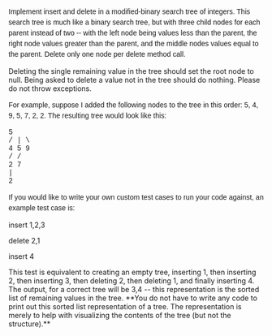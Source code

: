<p><span style="font-family:whitney ssm a,whitney ssm b,verdana,lucida grande,sans-serif; font-size:1em; line-height:1.5em">Implement insert and delete in a</span><span style="font-family:whitney ssm a,whitney ssm b,verdana,lucida grande,sans-serif; font-size:1em; line-height:1.5em"> modified-binary search tree of integers. This search tree is much like a binary </span><span style="font-family:whitney ssm a,whitney ssm b,verdana,lucida grande,sans-serif; font-size:1em; line-height:1.5em">search</span><span style="font-family:whitney ssm a,whitney ssm b,verdana,lucida grande,sans-serif; font-size:1em; line-height:1.5em"> tree, but with three child nodes for each parent instead of two -- with the left node being values less than the parent, the right node values greater than the parent, and the middle nodes values equal to the parent. Delete only one node per delete method call.</span></p>


<p>Deleting the single remaining value in the tree should set the root node to null. Being asked to delete a value not in the tree should do nothing. Please do not throw exceptions.</p>


<p><span style="font-family:whitney ssm a,whitney ssm b,verdana,lucida grande,sans-serif; font-size:1em; line-height:1.5em">For example, suppose I added the following nodes to the tree in this order: 5, 4, 9, 5, 7, 2, 2. The resulting tree would look like this: </span></p>

<p><span style="font-family:courier new,courier,monospace">       5 <br>
     / | \<br>
    4  5  9 <br>
   /     / <br>
  2     7 <br>
  |<br>
  2 </span></p>


<p><span style="font-family: 'Whitney SSm A', 'Whitney SSm B', verdana, 'Lucida Grande', sans-serif; font-size: 1em; line-height: 1.5em;">If you would like to write your own custom test cases to run your code against, an example test case is:</span></p>



<p>insert 1,2,3</p>

<p>delete 2,1</p>

<p>insert 4</p>

<p> </p>

<p>This test is equivalent to creating an empty tree, inserting 1, then inserting 2, then inserting 3, then deleting 2, then deleting 1, and finally inserting 4.<br>
The output, for a correct tree will be 3,4 -- this representation is the sorted list of remaining values in the tree. **You do not have to write any code to print out this sorted list representation of a tree. The representation is merely to help with visualizing the contents of the tree (but not the structure).**</p>

